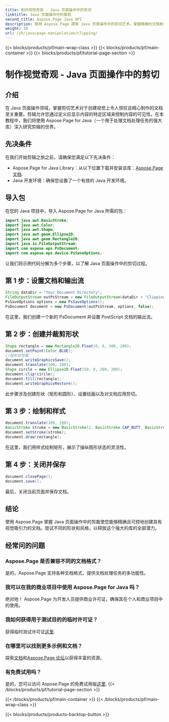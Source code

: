 ```yaml
---
title: 制作视觉奇观 - Java 页面操作中的剪切
linktitle: Java 页面操作中的裁剪
second_title: Aspose.Page Java API
description: 使用 Aspose.Page 探索 Java 页面操作中的剪切艺术。掌握精确的文档制作，以获得令人惊叹的视觉效果和控制。
weight: 10
url: /zh/java/page-manipulation/clipping/
---
```


{{< blocks/products/pf/main-wrap-class >}}
{{< blocks/products/pf/main-container >}}
{{< blocks/products/pf/tutorial-page-section >}}

# 制作视觉奇观 - Java 页面操作中的剪切

## 介绍
在 Java 页面操作领域，掌握剪切艺术对于创建视觉上令人惊叹且精心制作的文档至关重要。剪辑允许您通过定义应显示内容的特定区域来控制内容的可见性。在本教程中，我们将使用 Aspose.Page for Java（一个用于处理文档处理任务的强大库）深入研究剪辑的世界。
## 先决条件
在我们开始剪辑之旅之前，请确保您满足以下先决条件：
-  Aspose.Page for Java Library：从以下位置下载并安装该库：[Aspose.Page 文档](https://reference.aspose.com/page/java/).
- Java 开发环境：确保您设置了一个有效的 Java 开发环境。
## 导入包
在您的 Java 项目中，导入 Aspose.Page for Java 所需的包：
```java
import java.awt.BasicStroke;
import java.awt.Color;
import java.awt.Shape;
import java.awt.geom.Ellipse2D;
import java.awt.geom.Rectangle2D;
import java.io.FileOutputStream;
import com.aspose.eps.PsDocument;
import com.aspose.eps.device.PsSaveOptions;

```
让我们将示例代码分解为多个步骤，以了解 Java 页面操作中的剪切过程。
## 第 1 步：设置文档和输出流
```java
String dataDir = "Your Document Directory";
FileOutputStream outPsStream = new FileOutputStream(dataDir + "Clipping_outPS.ps");
PsSaveOptions options = new PsSaveOptions();
PsDocument document = new PsDocument(outPsStream, options, false);
```
在这里，我们创建一个新的 PsDocument 并设置 PostScript 文档的输出流。
## 第 2 步：创建并裁剪形状
```java
Shape rectangle = new Rectangle2D.Float(0, 0, 300, 200);
document.setPaint(Color.BLUE);
//按形状剪裁
document.writeGraphicsSave();
document.translate(100, 100);
Shape circle = new Ellipse2D.Float(50, 0, 200, 200);
document.clip(circle);
document.fill(rectangle);
document.writeGraphicsRestore();
```
此步骤涉及创建形状（矩形和圆形）、设置绘画以及对文档应用剪切。
## 第 3 步：绘制和样式
```java
document.translate(100, 100);
BasicStroke stroke = new BasicStroke(2, BasicStroke.CAP_BUTT, BasicStroke.JOIN_MITER, 10.0f, new float[]{5.0f}, 0.0f);
document.setStroke(stroke);
document.draw(rectangle);
```
在这里，我们用样式绘制矩形，展示了操纵图形状态的灵活性。
## 第 4 步：关闭并保存
```java
document.closePage();
document.save();
```
最后，关闭当前页面并保存文档。
## 结论
使用 Aspose.Page 掌握 Java 页面操作中的剪裁使您能够精确且可控地创建具有视觉吸引力的文档。尝试不同的形状和风格，以释放这个强大的库的全部潜力。
## 经常问的问题

### Aspose.Page 是否兼容不同的文档格式？
是的，Aspose.Page 支持各种文档格式，提供文档处理任务的多功能性。
### 我可以在我的商业项目中使用 Aspose.Page for Java 吗？
绝对地！ Aspose.Page 为开发人员提供商业许可证，确保其在个人和商业项目中的使用。
### 我如何获得用于测试目的的临时许可证？
获得临时测试许可证[这里](https://purchase.aspose.com/temporary-license/).
### 在哪里可以找到更多示例和文档？
探索[文档](https://reference.aspose.com/page/java/)和[Aspose.Page 论坛](https://forum.aspose.com/c/page/39)以获得丰富的资源。
### 有免费试用吗？
是的，您可以访问 Aspose.Page 的免费试用版[这里](https://releases.aspose.com/).
{{< /blocks/products/pf/tutorial-page-section >}}

{{< /blocks/products/pf/main-container >}}
{{< /blocks/products/pf/main-wrap-class >}}

{{< blocks/products/products-backtop-button >}}
